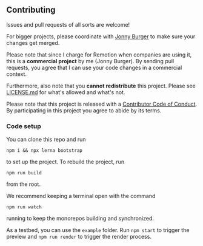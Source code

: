 ## Contributing

Issues and pull requests of all sorts are welcome!

For bigger projects, please coordinate with [Jonny Burger](https://jonny.io) to make sure your changes get merged.

Please note that since I charge for Remotion when companies are using it, this is a **commercial project** by me (Jonny Burger). By sending pull requests, you agree that I can use your code changes in a commercial context.

Furthermore, also note that you **cannot redistribute** this project. Please see [LICENSE.md](LICENSE.md) for what's allowed and what's not.

Please note that this project is released with a [Contributor Code of Conduct](CODE-OF-CONDUCT.md). By participating in this project you agree to abide by its terms.

### Code setup

You can clone this repo and run

```console
npm i && npx lerna bootstrap
```

to set up the project.
To rebuild the project, run

```console
npm run build
```

from the root.

We recommend keeping a terminal open with the command

```console
npm run watch
```

running to keep the monorepos building and synchronized.

As a testbed, you can use the `example` folder. Run `npm start` to trigger the preview and `npm run render` to trigger the render process.
